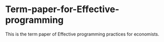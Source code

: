 # Term-paper-for-Effective-programming
This is the term paper of Effective programming practices for economists.
